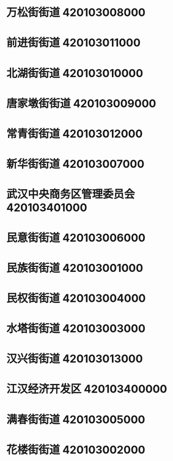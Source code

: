 # 万松街街道 420103008000
# 前进街街道 420103011000
# 北湖街街道 420103010000
# 唐家墩街街道 420103009000
# 常青街街道 420103012000
# 新华街街道 420103007000
# 武汉中央商务区管理委员会 420103401000
# 民意街街道 420103006000
# 民族街街道 420103001000
# 民权街街道 420103004000
# 水塔街街道 420103003000
# 汉兴街街道 420103013000
# 江汉经济开发区 420103400000
# 满春街街道 420103005000
# 花楼街街道 420103002000
